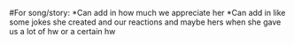 #For song/story:
*Can add in how much we appreciate her
*Can add in like some jokes she created and our reactions and maybe hers when she gave us a lot of hw or a certain hw
